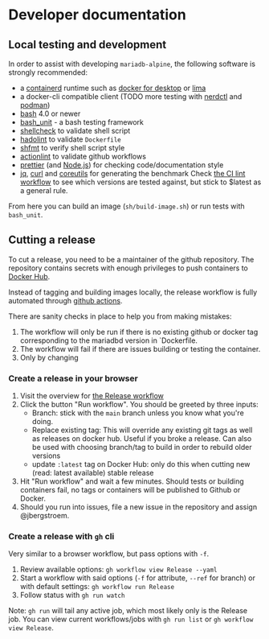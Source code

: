# Developer documentation

## Local testing and development

In order to assist with developing `mariadb-alpine`, the following software is strongly recommended:

- a [containerd][containerd] runtime such as [docker for desktop][docker] or [lima][lima-vm]
- a docker-cli compatible client (TODO more testing with [nerdctl][] and [podman][podman])
- [bash][bash] 4.0 or newer
- [bash_unit][bash_unit] - a bash testing framework
- [shellcheck][shellcheck] to validate shell script
- [hadolint][hadolint] to validate `Dockerfile`
- [shfmt][shfmt] to verify shell script style
- [actionlint][actionlint] to validate github workflows
- [prettier][prettier] (and [Node.js][node-js]) for checking code/documentation style
- [jq][jq], [curl][curl] and [coreutils][coreutils] for generating the benchmark
  Check [the CI lint workflow][ci-lint] to see which versions are tested against, but stick to $latest as a general rule.

From here you can build an image (`sh/build-image.sh`) or run tests with `bash_unit`.

## Cutting a release

To cut a release, you need to be a maintainer of the github repository. The repository contains
secrets with enough privileges to push containers to [Docker Hub][docker-hub].

Instead of tagging and building images locally, the release workflow is fully automated through [github actions][github-actions].

There are sanity checks in place to help you from making mistakes:

1. The workflow will only be run if there is no existing github or docker tag corresponding to
   the mariadbd version in `Dockerfile.
2. The workflow will fail if there are issues building or testing the container.
3. Only by changing

### Create a release in your browser

1. Visit the overview for [the Release workflow][release-workflow]
2. Click the button "Run workflow".
   You should be greeted by three inputs:
   - Branch: stick with the `main` branch unless you know what you're doing.
   - Replace existing tag: This will override any existing git tags as well as releases on docker hub. Useful if you broke a release. Can also be used with choosing branch/tag to build in order to rebuild older versions
   - update `:latest` tag on Docker Hub: only do this when cutting new (read: latest available) stable release
3. Hit "Run workflow" and wait a few minutes. Should tests or building containers fail, no tags or containers will be published to Github or Docker.
4. Should you run into issues, file a new issue in the repository and assign @jbergstroem.

### Create a release with `gh` cli

Very similar to a browser workflow, but pass options with `-f`.

1. Review available options: `gh workflow view Release --yaml`
2. Start a workflow with said options (`-f` for attribute, `--ref` for branch) or with default settings: `gh workflow run Release`
3. Follow status with `gh run watch`

Note: `gh run` will tail any active job, which most likely only is the Release job. You can view current workflows/jobs with `gh run list` or `gh workflow view Release`.

[containerd]: https://containerd.io
[docker]: https://docker.com
[nerdctl]: https://github.com/containerd/nerdctl
[podman]: https://podman.io
[lima-vm]: https://github.com/lima-vm/lima
[bash]: https://www.gnu.org/software/bash/
[bash_unit]: https://github.com/pgrange/bash_unit
[shellcheck]: https://github.com/koalaman/shellcheck
[hadolint]: https://github.com/hadolint/hadolint
[shfmt]: https://github.com/mvdan/sh
[actionlint]: https://github.com/rhysd/actionlint
[prettier]: https://prettier.io
[node-js]: https://nodejs.org/en/
[ci-lint]: ../.github/workflows/lint.yml
[curl]: https://curl.se
[jq]: https://stedolan.github.io/jq/
[coreutils]: https://www.gnu.org/software/coreutils/
[docker-hub]: https://hub.docker.com/r/philippdormann/mariadb-alpine
[github-actions]: https://github.com/features/actions
[release-workflow]: https://github.com/philippdormann/mariadb-alpine/actions/workflows/release.yml
